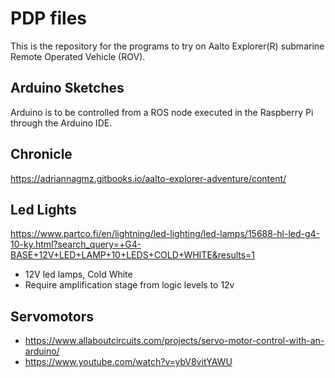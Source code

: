# PDP files

This is the repository for the programs to try on Aalto Explorer(R) submarine Remote Operated Vehicle (ROV).

## Arduino Sketches
Arduino is to be controlled from a ROS node executed in the Raspberry Pi through the Arduino IDE.

## Chronicle
https://adriannagmz.gitbooks.io/aalto-explorer-adventure/content/

## Led Lights
https://www.partco.fi/en/lightning/led-lighting/led-lamps/15688-hl-led-g4-10-ky.html?search_query=+G4-BASE+12V+LED+LAMP+10+LEDS+COLD+WHITE&results=1
* 12V led lamps, Cold White
* Require amplification stage from logic levels to 12v

## Servomotors
* https://www.allaboutcircuits.com/projects/servo-motor-control-with-an-arduino/
* https://www.youtube.com/watch?v=ybV8vitYAWU
